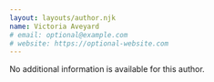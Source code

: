 ```yaml
---
layout: layouts/author.njk
name: Victoria Aveyard
# email: optional@example.com
# website: https://optional-website.com
---
```

No additional information is available for this author.
